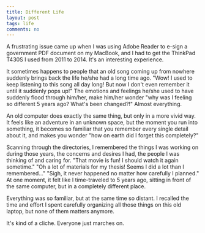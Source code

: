 ```yaml
---
title: Different Life
layout: post
tags: life
comments: no
---
```


A frustrating issue came up when I was using Adobe Reader to e-sign a government PDF document on my MacBook, and I had to get the ThinkPad T430S I used from 2011 to 2014. It's an interesting experience. 

It sometimes happens to people that an old song coming up from nowhere suddenly brings back the life he/she had a long time ago. "Wow! I used to keep listening to this song all day long! But now I don't even remember it until it suddenly pops up!" The emotions and feelings he/she used to have suddenly flood through him/her, make him/her wonder "why was I feeling so different 5 years ago? What's been changed?!" Almost everything.

An old computer does exactly the same thing, but only in a more vivid way. It feels like an adventure in an unknown space, but the moment you run into something, it becomes so familiar that you remember every single detail about it, and makes you wonder "how on earth did I forget this completely?" 

Scanning through the directories, I remembered the things I was working on during those years, the concerns and desires I had, the people I was thinking of and caring for. "That movie is fun! I should watch it again sometime." "Oh a lot of materials for my thesis! Seems I did a lot than I remembered..." "Sigh, it never happened no matter how carefully I planned." At one moment, it felt like I time-traveled to 5 years ago, sitting in front of the same computer, but in a completely different place. 

Everything was so familiar, but at the same time so distant. I recalled the time and effort I spent carefully organizing all those things on this old laptop, but none of them matters anymore.  

It's kind of a cliche. Everyone just marches on. 
